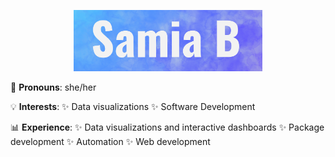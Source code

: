 <p align ='center'><img src='https://github.com/samiaab1990/samiaab1990/blob/2e0538c5c71209cc76a2685d7f31bbaf52a4e08c/header.png' width='60%' height='60%'></p>

<p align='left'> 
 🙂 <b>Pronouns</b>: she/her 
</p>

<p align='left'>
 💡 <b>Interests</b>: ✨ Data visualizations ✨ Software Development
</p>
 
<p align='left'>
📊 <b>Experience</b>: ✨ Data visualizations and interactive dashboards ✨ Package development ✨ Automation  ✨ Web development  
</p>
<!--
**samiaab1990/samiaab1990** is a ✨ _special_ ✨ repository because its `README.md` (this file) appears on your GitHub profile.


Here are some ideas to get you started:

- 🔭 I’m currently working on ...
- 🌱 I’m currently learning ...
- 👯 I’m looking to collaborate on ...
- 🤔 I’m looking for help with ...
- 💬 Ask me about ...
- 📫 How to reach me: ...

- ⚡ Fun fact: ...
-->
